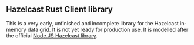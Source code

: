 ## Hazelcast Rust Client library
This is a very early, unfinished and incomplete library for the Hazelcast in-memory data grid. It is not yet ready for production use.
It is modelled after the official [Node.JS Hazelcast library](https://hazelcast.com/clients/node-js/).

